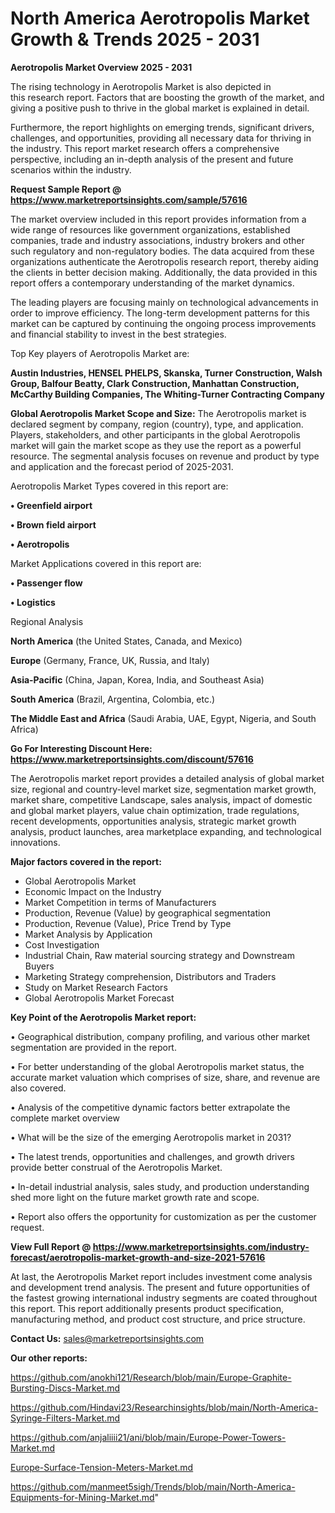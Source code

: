 # North America Aerotropolis Market Growth & Trends 2025 - 2031

<Strong> Aerotropolis Market Overview 2025 - 2031</strong>

The rising technology in Aerotropolis Market is also depicted in this research report. Factors that are boosting the growth of the market, and giving a positive push to thrive in the global market is explained in detail.

Furthermore, the report highlights on emerging trends, significant drivers, challenges, and opportunities, providing all necessary data for thriving in the industry. This report market research offers a comprehensive perspective, including an in-depth analysis of the present and future scenarios within the industry.

<strong>Request Sample Report @ <a href=https://www.marketreportsinsights.com/sample/57616>https://www.marketreportsinsights.com/sample/57616</a></strong>

The market overview included in this report provides information from a wide range of resources like government organizations, established companies, trade and industry associations, industry brokers and other such regulatory and non-regulatory bodies. The data acquired from these organizations authenticate the Aerotropolis research report, thereby aiding the clients in better decision making. Additionally, the data provided in this report offers a contemporary understanding of the market dynamics.

The leading players are focusing mainly on technological advancements in order to improve efficiency. The long-term development patterns for this market can be captured by continuing the ongoing process improvements and financial stability to invest in the best strategies.

Top Key players of Aerotropolis Market are:

<strong>Austin Industries, HENSEL PHELPS, Skanska, Turner Construction, Walsh Group, Balfour Beatty, Clark Construction, Manhattan Construction, McCarthy Building Companies, The Whiting-Turner Contracting Company</strong>

<strong><b>Global Aerotropolis Market Scope and Size:</b></strong>
The Aerotropolis market is declared segment by company, region (country), type, and application. Players, stakeholders, and other participants in the global Aerotropolis market will gain the market scope as they use the report as a powerful resource. The segmental analysis focuses on revenue and product by type and application and the forecast period of 2025-2031.

Aerotropolis Market Types covered in this report are:

<strong>• Greenfield airport

• Brown field airport

• Aerotropolis</strong>

Market Applications covered in this report are:

<strong>• Passenger flow

• Logistics</strong> 

Regional Analysis

<strong>North America</strong> (the United States, Canada, and Mexico)

<strong>Europe</strong> (Germany, France, UK, Russia, and Italy)

<strong>Asia-Pacific</strong> (China, Japan, Korea, India, and Southeast Asia)

<strong>South America</strong> (Brazil, Argentina, Colombia, etc.)

<strong>The Middle East and Africa</strong> (Saudi Arabia, UAE, Egypt, Nigeria, and South Africa)

<strong>Go For Interesting Discount Here: <a href=https://www.marketreportsinsights.com/discount/57616>https://www.marketreportsinsights.com/discount/57616</a></strong>

The Aerotropolis market report provides a detailed analysis of global market size, regional and country-level market size, segmentation market growth, market share, competitive Landscape, sales analysis, impact of domestic and global market players, value chain optimization, trade regulations, recent developments, opportunities analysis, strategic market growth analysis, product launches, area marketplace expanding, and technological innovations.

<strong><b>Major factors covered in the report:</b></strong>
<ul>
  <li>Global Aerotropolis Market </li>
  <li>Economic Impact on the Industry</li>
  <li>Market Competition in terms of Manufacturers</li>
  <li>Production, Revenue (Value) by geographical segmentation</li>
  <li>Production, Revenue (Value), Price Trend by Type</li>
  <li>Market Analysis by Application</li>
  <li>Cost Investigation</li>
  <li>Industrial Chain, Raw material sourcing strategy and Downstream Buyers</li>
  <li>Marketing Strategy comprehension, Distributors and Traders</li>
  <li>Study on Market Research Factors</li>
  <li>Global Aerotropolis Market Forecast</li>
</ul>

<strong><b>Key Point of the Aerotropolis Market report:</b></strong>

• Geographical distribution, company profiling, and various other market segmentation are provided in the report.

• For better understanding of the global Aerotropolis market status, the accurate market valuation which comprises of size, share, and revenue are also covered.

• Analysis of the competitive dynamic factors better extrapolate the complete market overview

• What will be the size of the emerging Aerotropolis market in 2031?

• The latest trends, opportunities and challenges, and growth drivers provide better construal of the Aerotropolis Market.

• In-detail industrial analysis, sales study, and production understanding shed more light on the future market growth rate and scope.

• Report also offers the opportunity for customization as per the customer request.

<strong><b>View Full Report @ <a href=https://www.marketreportsinsights.com/industry-forecast/aerotropolis-market-growth-and-size-2021-57616>https://www.marketreportsinsights.com/industry-forecast/aerotropolis-market-growth-and-size-2021-57616</a></b></strong>


At last, the Aerotropolis Market report includes investment come analysis and development trend analysis. The present and future opportunities of the fastest growing international industry segments are coated throughout this report. This report additionally presents product specification, manufacturing method, and product cost structure, and price structure.

<strong>Contact Us:</strong>
sales@marketreportsinsights.com

<strong>Our other reports:</strong>

<a href=https://github.com/anokhi121/Research/blob/main/Europe-Graphite-Bursting-Discs-Market.md>https://github.com/anokhi121/Research/blob/main/Europe-Graphite-Bursting-Discs-Market.md</a>

<a href=https://github.com/Hindavi23/Researchinsights/blob/main/North-America-Syringe-Filters-Market.md>https://github.com/Hindavi23/Researchinsights/blob/main/North-America-Syringe-Filters-Market.md</a>

<a href=https://github.com/anjaliiii21/ani/blob/main/Europe-Power-Towers-Market.md>https://github.com/anjaliiii21/ani/blob/main/Europe-Power-Towers-Market.md</a>

<a href=Europe-Surface-Tension-Meters-Market.md>Europe-Surface-Tension-Meters-Market.md</a>

<a href=https://github.com/manmeet5sigh/Trends/blob/main/North-America-Equipments-for-Mining-Market.md>https://github.com/manmeet5sigh/Trends/blob/main/North-America-Equipments-for-Mining-Market.md</a>"
